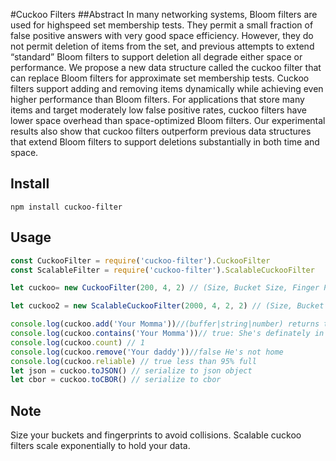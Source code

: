 #Cuckoo Filters
##Abstract
In many networking systems, Bloom filters are used for highspeed
set membership tests. They permit a small fraction
of false positive answers with very good space efficiency.
However, they do not permit deletion of items from the set,
and previous attempts to extend “standard” Bloom filters to
support deletion all degrade either space or performance.
We propose a new data structure called the cuckoo filter
that can replace Bloom filters for approximate set membership
tests. Cuckoo filters support adding and removing items
dynamically while achieving even higher performance than
Bloom filters. For applications that store many items and
target moderately low false positive rates, cuckoo filters have
lower space overhead than space-optimized Bloom filters.
Our experimental results also show that cuckoo filters outperform
previous data structures that extend Bloom filters to
support deletions substantially in both time and space.

## Install
```
npm install cuckoo-filter
```

## Usage
```javascript
const CuckooFilter = require('cuckoo-filter').CuckooFilter
const ScalableFilter = require('cuckoo-filter').ScalableCuckooFilter

let cuckoo= new CuckooFilter(200, 4, 2) // (Size, Bucket Size, Finger Print Size)

let cuckoo2 = new ScalableCuckooFilter(2000, 4, 2, 2) // (Size, Bucket Size, Finger Print Size, Exponential Scale)

console.log(cuckoo.add('Your Momma'))//(buffer|string|number) returns true if successful
console.log(cuckoo.contains('Your Momma'))// true: She's definately in there
console.log(cuckoo.count) // 1
console.log(cuckoo.remove('Your daddy'))//false He's not home
console.log(cuckoo.reliable) // true less than 95% full
let json = cuckoo.toJSON() // serialize to json object
let cbor = cuckoo.toCBOR() // serialize to cbor


```
## Note
Size your buckets and fingerprints to avoid collisions.
Scalable cuckoo filters scale exponentially to hold your data.
